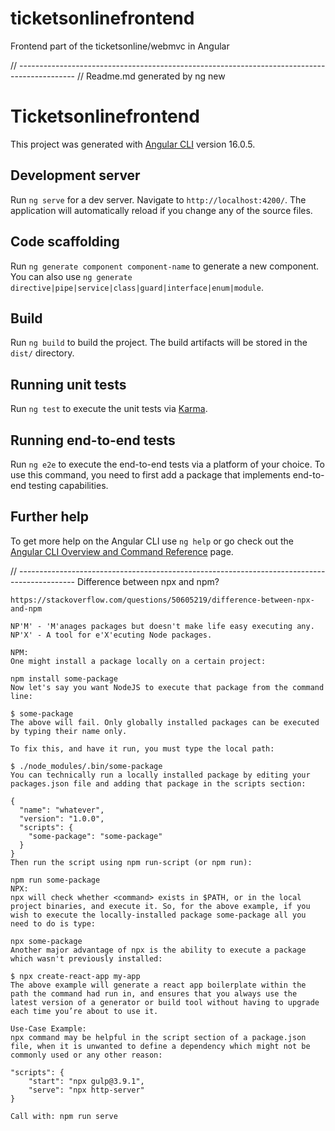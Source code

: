 # ticketsonlinefrontend
Frontend part of the ticketsonline/webmvc in Angular

// --------------------------------------------------------------------------------------------
// Readme.md generated by ng new <ticketsonlinefrontend> 
# Ticketsonlinefrontend

This project was generated with [Angular CLI](https://github.com/angular/angular-cli) version 16.0.5.

## Development server

Run `ng serve` for a dev server. Navigate to `http://localhost:4200/`. The application will automatically reload if you change any of the source files.

## Code scaffolding

Run `ng generate component component-name` to generate a new component. You can also use `ng generate directive|pipe|service|class|guard|interface|enum|module`.

## Build

Run `ng build` to build the project. The build artifacts will be stored in the `dist/` directory.

## Running unit tests

Run `ng test` to execute the unit tests via [Karma](https://karma-runner.github.io).

## Running end-to-end tests

Run `ng e2e` to execute the end-to-end tests via a platform of your choice. To use this command, you need to first add a package that implements end-to-end testing capabilities.

## Further help

To get more help on the Angular CLI use `ng help` or go check out the [Angular CLI Overview and Command Reference](https://angular.io/cli) page.

// --------------------------------------------------------------------------------------------
Difference between npx and npm?
~~~~~~~~~~~~~~~~~~~~~~~~~~~~~~~
https://stackoverflow.com/questions/50605219/difference-between-npx-and-npm

NP'M' - 'M'anages packages but doesn't make life easy executing any.
NP'X' - A tool for e'X'ecuting Node packages.

NPM:
One might install a package locally on a certain project:

npm install some-package
Now let's say you want NodeJS to execute that package from the command line:

$ some-package
The above will fail. Only globally installed packages can be executed by typing their name only.

To fix this, and have it run, you must type the local path:

$ ./node_modules/.bin/some-package
You can technically run a locally installed package by editing your packages.json file and adding that package in the scripts section:

{
  "name": "whatever",
  "version": "1.0.0",
  "scripts": {
    "some-package": "some-package"
  }
}
Then run the script using npm run-script (or npm run):

npm run some-package
NPX:
npx will check whether <command> exists in $PATH, or in the local project binaries, and execute it. So, for the above example, if you wish to execute the locally-installed package some-package all you need to do is type:

npx some-package
Another major advantage of npx is the ability to execute a package which wasn't previously installed:

$ npx create-react-app my-app
The above example will generate a react app boilerplate within the path the command had run in, and ensures that you always use the latest version of a generator or build tool without having to upgrade each time you’re about to use it.

Use-Case Example:
npx command may be helpful in the script section of a package.json file, when it is unwanted to define a dependency which might not be commonly used or any other reason:

"scripts": {
    "start": "npx gulp@3.9.1",
    "serve": "npx http-server"
}

Call with: npm run serve
